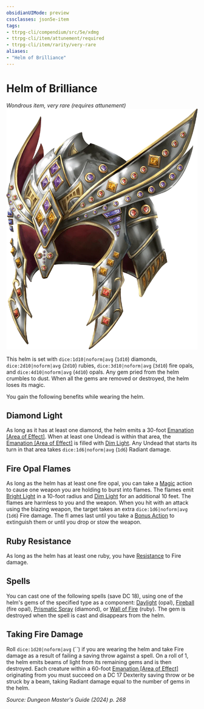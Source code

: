 ```yaml
---
obsidianUIMode: preview
cssclasses: json5e-item
tags:
- ttrpg-cli/compendium/src/5e/xdmg
- ttrpg-cli/item/attunement/required
- ttrpg-cli/item/rarity/very-rare
aliases: 
- "Helm of Brilliance"
---
```

# Helm of Brilliance
*Wondrous item, very rare (requires attunement)*  
![](3-Compendium/items/img/helm-of-brilliance.webp#right)


This helm is set with `dice:1d10|noform|avg` (`1d10`) diamonds, `dice:2d10|noform|avg` (`2d10`) rubies, `dice:3d10|noform|avg` (`3d10`) fire opals, and `dice:4d10|noform|avg` (`4d10`) opals. Any gem pried from the helm crumbles to dust. When all the gems are removed or destroyed, the helm loses its magic.

You gain the following benefits while wearing the helm.

## Diamond Light

As long as it has at least one diamond, the helm emits a 30-foot [Emanation [Area of Effect]](3-Compendium/rules/variant-rules/emanation-area-of-effect-xphb.md). When at least one Undead is within that area, the [Emanation [Area of Effect]](3-Compendium/rules/variant-rules/emanation-area-of-effect-xphb.md) is filled with [Dim Light](3-Compendium/rules/variant-rules/dim-light-xphb.md). Any Undead that starts its turn in that area takes `dice:1d6|noform|avg` (`1d6`) Radiant damage.

## Fire Opal Flames

As long as the helm has at least one fire opal, you can take a [Magic](3-Compendium/rules/actions.md#Magic) action to cause one weapon you are holding to burst into flames. The flames emit [Bright Light](3-Compendium/rules/variant-rules/bright-light-xphb.md) in a 10-foot radius and [Dim Light](3-Compendium/rules/variant-rules/dim-light-xphb.md) for an additional 10 feet. The flames are harmless to you and the weapon. When you hit with an attack using the blazing weapon, the target takes an extra `dice:1d6|noform|avg` (`1d6`) Fire damage. The fl ames last until you take a [Bonus Action](3-Compendium/rules/variant-rules/bonus-action-xphb.md) to extinguish them or until you drop or stow the weapon.

## Ruby Resistance

As long as the helm has at least one ruby, you have [Resistance](3-Compendium/rules/variant-rules/resistance-xphb.md) to Fire damage.

## Spells

You can cast one of the following spells (save DC 18), using one of the helm's gems of the specified type as a component: [Daylight](3-Compendium/spells/daylight-xphb.md) (opal), [Fireball](3-Compendium/spells/fireball-xphb.md) (fire opal), [Prismatic Spray](3-Compendium/spells/prismatic-spray-xphb.md) (diamond), or [Wall of Fire](3-Compendium/spells/wall-of-fire-xphb.md) (ruby). The gem is destroyed when the spell is cast and disappears from the helm.

## Taking Fire Damage

Roll `dice:1d20|noform|avg` (``) if you are wearing the helm and take Fire damage as a result of failing a saving throw against a spell. On a roll of 1, the helm emits beams of light from its remaining gems and is then destroyed. Each creature within a 60-foot [Emanation [Area of Effect]](3-Compendium/rules/variant-rules/emanation-area-of-effect-xphb.md) originating from you must succeed on a DC 17 Dexterity saving throw or be struck by a beam, taking Radiant damage equal to the number of gems in the helm.

*Source: Dungeon Master's Guide (2024) p. 268*